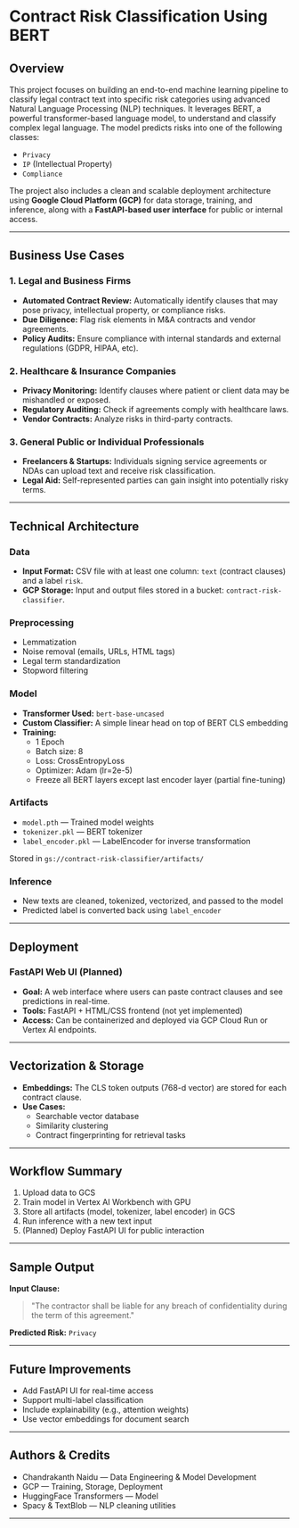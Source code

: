 # Contract Risk Classification Using BERT

## Overview
This project focuses on building an end-to-end machine learning pipeline to classify legal contract text into specific risk categories using advanced Natural Language Processing (NLP) techniques. It leverages BERT, a powerful transformer-based language model, to understand and classify complex legal language. The model predicts risks into one of the following classes:

- `Privacy`
- `IP` (Intellectual Property)
- `Compliance`

The project also includes a clean and scalable deployment architecture using **Google Cloud Platform (GCP)** for data storage, training, and inference, along with a **FastAPI-based user interface** for public or internal access.

---

## Business Use Cases

### 1. Legal and Business Firms
- **Automated Contract Review:** Automatically identify clauses that may pose privacy, intellectual property, or compliance risks.
- **Due Diligence:** Flag risk elements in M&A contracts and vendor agreements.
- **Policy Audits:** Ensure compliance with internal standards and external regulations (GDPR, HIPAA, etc).

### 2. Healthcare & Insurance Companies
- **Privacy Monitoring:** Identify clauses where patient or client data may be mishandled or exposed.
- **Regulatory Auditing:** Check if agreements comply with healthcare laws.
- **Vendor Contracts:** Analyze risks in third-party contracts.

### 3. General Public or Individual Professionals
- **Freelancers & Startups:** Individuals signing service agreements or NDAs can upload text and receive risk classification.
- **Legal Aid:** Self-represented parties can gain insight into potentially risky terms.

---

## Technical Architecture

### Data
- **Input Format:** CSV file with at least one column: `text` (contract clauses) and a label `risk`.
- **GCP Storage:** Input and output files stored in a bucket: `contract-risk-classifier`.

### Preprocessing
- Lemmatization
- Noise removal (emails, URLs, HTML tags)
- Legal term standardization
- Stopword filtering

### Model
- **Transformer Used:** `bert-base-uncased`
- **Custom Classifier:** A simple linear head on top of BERT CLS embedding
- **Training:**
  - 1 Epoch
  - Batch size: 8
  - Loss: CrossEntropyLoss
  - Optimizer: Adam (lr=2e-5)
  - Freeze all BERT layers except last encoder layer (partial fine-tuning)

### Artifacts
- `model.pth` — Trained model weights
- `tokenizer.pkl` — BERT tokenizer
- `label_encoder.pkl` — LabelEncoder for inverse transformation

Stored in `gs://contract-risk-classifier/artifacts/`

### Inference
- New texts are cleaned, tokenized, vectorized, and passed to the model
- Predicted label is converted back using `label_encoder`

---

## Deployment

### FastAPI Web UI (Planned)
- **Goal:** A web interface where users can paste contract clauses and see predictions in real-time.
- **Tools:** FastAPI + HTML/CSS frontend (not yet implemented)
- **Access:** Can be containerized and deployed via GCP Cloud Run or Vertex AI endpoints.

---

## Vectorization & Storage
- **Embeddings:** The CLS token outputs (768-d vector) are stored for each contract clause.
- **Use Cases:**
  - Searchable vector database
  - Similarity clustering
  - Contract fingerprinting for retrieval tasks

---

## Workflow Summary
1. Upload data to GCS
2. Train model in Vertex AI Workbench with GPU
3. Store all artifacts (model, tokenizer, label encoder) in GCS
4. Run inference with a new text input
5. (Planned) Deploy FastAPI UI for public interaction

---

## Sample Output
**Input Clause:**
> "The contractor shall be liable for any breach of confidentiality during the term of this agreement."

**Predicted Risk:** `Privacy`

---

## Future Improvements
- Add FastAPI UI for real-time access
- Support multi-label classification
- Include explainability (e.g., attention weights)
- Use vector embeddings for document search

---

## Authors & Credits
- Chandrakanth Naidu — Data Engineering & Model Development
- GCP — Training, Storage, Deployment
- HuggingFace Transformers — Model
- Spacy & TextBlob — NLP cleaning utilities

---



